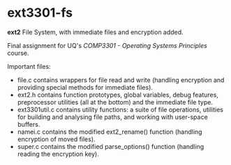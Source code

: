 ext3301-fs
==========

**ext2** File System, with immediate files and encryption added. 

Final assignment for UQ's *COMP3301 - Operating Systems Principles* course.

Important files:
* file.c contains wrappers for file read and write (handling encryption and providing special methods for immediate files).
* ext2.h contains function prototypes, global variables, debug features, preprocessor utilities (all at the bottom) 
and the immediate file type.
* ext3301util.c contains utility functions: a suite of file operations, utilities for building and analysing file paths,
and working with user-space buffers.
* namei.c contains the modified ext2_rename() function (handling encryption of moved files).
* super.c contains the modified parse_options() function (handling reading the encryption key).
